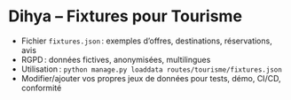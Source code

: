 # Dihya – Fixtures pour Tourisme

- Fichier `fixtures.json` : exemples d’offres, destinations, réservations, avis
- RGPD : données fictives, anonymisées, multilingues
- Utilisation : `python manage.py loaddata routes/tourisme/fixtures.json`
- Modifier/ajouter vos propres jeux de données pour tests, démo, CI/CD, conformité

